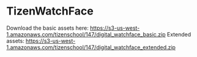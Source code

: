 # TizenWatchFace

Download the basic assets here: https://s3-us-west-1.amazonaws.com/tizenschool/147/digital_watchface_basic.zip
Extended assets: https://s3-us-west-1.amazonaws.com/tizenschool/147/digital_watchface_extended.zip
